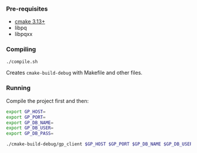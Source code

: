 ### Pre-requisites

- [cmake 3.13+](https://cmake.org/)
- libpq
- libpqxx

### Compiling

```bash
./compile.sh
```

Creates `cmake-build-debug` with Makefile and other files.

### Running

Compile the project first and then:

```bash
export GP_HOST=
export GP_PORT=
export GP_DB_NAME=
export GP_DB_USER=
export GP_DB_PASS=

./cmake-build-debug/gp_client $GP_HOST $GP_PORT $GP_DB_NAME $GP_DB_USER $GP_DB_PASS
```